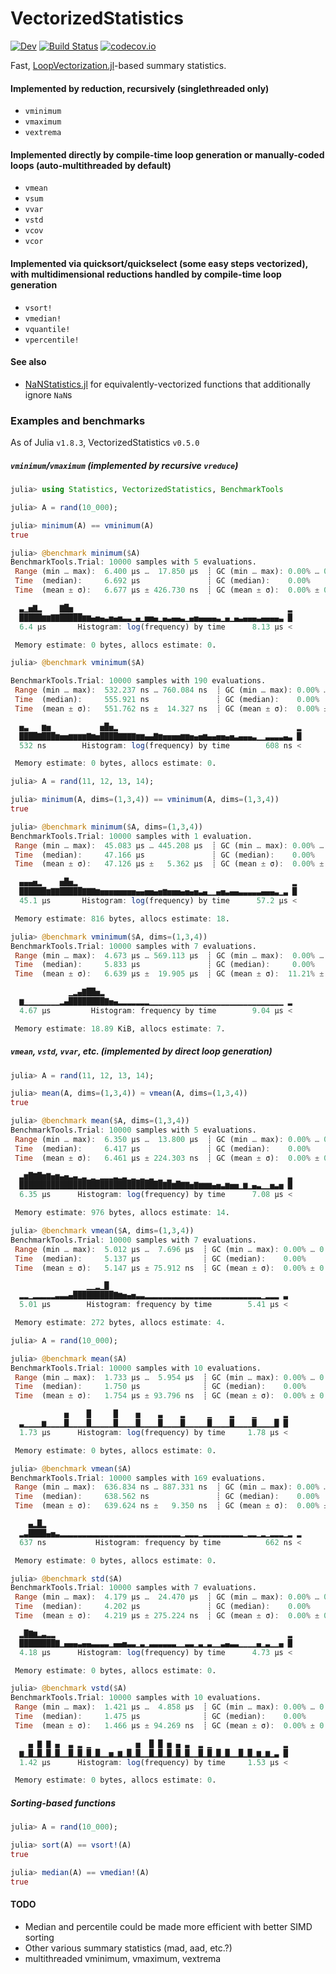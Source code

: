 # VectorizedStatistics

[![Dev][docs-dev-img]][docs-dev-url]
[![Build Status][ci-img]][ci-url]
[![codecov.io][codecov-img]][codecov-url]

Fast, [LoopVectorization.jl](https://github.com/JuliaSIMD/LoopVectorization.jl)-based summary statistics.

#### Implemented by reduction, recursively (singlethreaded only)
* `vminimum`
* `vmaximum`
* `vextrema`

#### Implemented directly by compile-time loop generation or manually-coded loops (auto-multithreaded by default)
* `vmean`
* `vsum`
* `vvar`
* `vstd`
* `vcov`
* `vcor`

#### Implemented via quicksort/quickselect (some easy steps vectorized), with multidimensional reductions handled by compile-time loop generation
* `vsort!`
* `vmedian!`
* `vquantile!`
* `vpercentile!`

#### See also
* [NaNStatistics.jl](https://github.com/brenhinkeller/NaNStatistics.jl) for equivalently-vectorized functions that additionally ignore `NaN`s

### Examples and benchmarks
As of Julia `v1.8.3`, VectorizedStatistics `v0.5.0`

##### `vminimum`/`vmaximum` (implemented by recursive `vreduce`)
```julia
julia> using Statistics, VectorizedStatistics, BenchmarkTools

julia> A = rand(10_000);

julia> minimum(A) == vminimum(A)
true

julia> @benchmark minimum($A)
BenchmarkTools.Trial: 10000 samples with 5 evaluations.
 Range (min … max):  6.400 μs …  17.850 μs  ┊ GC (min … max): 0.00% … 0.00%
 Time  (median):     6.692 μs               ┊ GC (median):    0.00%
 Time  (mean ± σ):   6.677 μs ± 426.730 ns  ┊ GC (mean ± σ):  0.00% ± 0.00%

  ▃▁▅▇▂    ▇█▅                                                ▂
  █████▆▆▇▇█████▆▆▄▅▄▃▅▄▅▃▃▁▄▁▅▅▄▁▄▃▄▄▃▁▄▅▄▄▄▄▃▁▄▁▄▃▄▄▄▃▄▄▄▄▃ █
  6.4 μs       Histogram: log(frequency) by time      8.13 μs <

 Memory estimate: 0 bytes, allocs estimate: 0.

julia> @benchmark vminimum($A)

BenchmarkTools.Trial: 10000 samples with 190 evaluations.
 Range (min … max):  532.237 ns … 760.084 ns  ┊ GC (min … max): 0.00% … 0.00%
 Time  (median):     555.921 ns               ┊ GC (median):    0.00%
 Time  (mean ± σ):   551.762 ns ±  14.327 ns  ┊ GC (mean ± σ):  0.00% ± 0.00%

  ▅▃   ▆▅           ▅█▅▂                                        ▂
  ████▇███▆▅▅▆▆▆▆▇▆▅████▇▇▇▇▆▆▄▄▇▆▅▅▅▅▆▆▅▄▅▆▄▄▅▅▄▅▃▄▄▄▃▁▁▃▃▃▃▄▃ █
  532 ns        Histogram: log(frequency) by time        608 ns <

 Memory estimate: 0 bytes, allocs estimate: 0.

julia> A = rand(11, 12, 13, 14);

julia> minimum(A, dims=(1,3,4)) == vminimum(A, dims=(1,3,4))
true

julia> @benchmark minimum($A, dims=(1,3,4))
BenchmarkTools.Trial: 10000 samples with 1 evaluation.
 Range (min … max):  45.083 μs … 445.208 μs  ┊ GC (min … max): 0.00% … 0.00%
 Time  (median):     47.166 μs               ┊ GC (median):    0.00%
 Time  (mean ± σ):   47.126 μs ±   5.362 μs  ┊ GC (mean ± σ):  0.00% ± 0.00%

  ▄▄▄▅▂    ▅█▅▂                                                ▂
  ██████▆▇▇█████▇▇▇▆▅▅▅▅▅▅▅▅▄▄▅▅▄▅▆▅▅▅▄▅▄▅▃▄▁▁▄▅▃▄▄▃▃▃▃▃▄▄▄▃▁▃ █
  45.1 μs       Histogram: log(frequency) by time      57.2 μs <

 Memory estimate: 816 bytes, allocs estimate: 18.

julia> @benchmark vminimum($A, dims=(1,3,4))
BenchmarkTools.Trial: 10000 samples with 7 evaluations.
 Range (min … max):  4.673 μs … 569.113 μs  ┊ GC (min … max):  0.00% … 98.82%
 Time  (median):     5.833 μs               ┊ GC (median):     0.00%
 Time  (mean ± σ):   6.639 μs ±  19.905 μs  ┊ GC (mean ± σ):  11.21% ±  3.70%

             ▁▂▄▇██▅▂
  ▆▁▁▁▁▁▁▁▁▂▄████████▇▅▄▂▂▂▂▂▂▂▁▁▁▁▁▁▁▁▁▁▁▁▁▁▁▁▁▁▁▁▁▁▁▁▁▁▁▁▁▁ ▂
  4.67 μs         Histogram: frequency by time        9.04 μs <

 Memory estimate: 18.89 KiB, allocs estimate: 7.
```

##### `vmean`, `vstd`, `vvar`, etc. (implemented by direct loop generation)
```julia
julia> A = rand(11, 12, 13, 14);

julia> mean(A, dims=(1,3,4)) ≈ vmean(A, dims=(1,3,4))
true

julia> @benchmark mean($A, dims=(1,3,4))
BenchmarkTools.Trial: 10000 samples with 5 evaluations.
 Range (min … max):  6.350 μs …  13.800 μs  ┊ GC (min … max): 0.00% … 0.00%
 Time  (median):     6.417 μs               ┊ GC (median):    0.00%
 Time  (mean ± σ):   6.461 μs ± 224.303 ns  ┊ GC (mean ± σ):  0.00% ± 0.00%

  ▃▆█▇█▆▇▅▆▄▅▃▄▂▃▁▂▁▂▂▂▃▂▃▁▂▁▂▁▂ ▁ ▁                          ▃
  ████████████████████████████████▇█▆█▇▇▅▇▆▆▆▄▅▃▆▅▅▁▆▁▄▃▁▁▅▃▅ █
  6.35 μs      Histogram: log(frequency) by time      7.08 μs <

 Memory estimate: 976 bytes, allocs estimate: 14.

julia> @benchmark vmean($A, dims=(1,3,4))
BenchmarkTools.Trial: 10000 samples with 7 evaluations.
 Range (min … max):  5.012 μs …  7.696 μs  ┊ GC (min … max): 0.00% … 0.00%
 Time  (median):     5.137 μs              ┊ GC (median):    0.00%
 Time  (mean ± σ):   5.147 μs ± 75.912 ns  ┊ GC (mean ± σ):  0.00% ± 0.00%

                 ▁▁▂▁█
  ▂▂▁▂▂▂▂▂▃▃▃▄█████████▇▆▅▄▅▃▃▂▂▂▂▂▂▂▂▂▂▂▂▂▂▂▂▂▂▂▂▂▂▂▂▂▂▁▂▂▂ ▃
  5.01 μs        Histogram: frequency by time        5.41 μs <

 Memory estimate: 272 bytes, allocs estimate: 4.

julia> A = rand(10_000);

julia> @benchmark mean($A)
BenchmarkTools.Trial: 10000 samples with 10 evaluations.
 Range (min … max):  1.733 μs …  5.954 μs  ┊ GC (min … max): 0.00% … 0.00%
 Time  (median):     1.750 μs              ┊ GC (median):    0.00%
 Time  (mean ± σ):   1.754 μs ± 93.796 ns  ┊ GC (mean ± σ):  0.00% ± 0.00%

            ▅    █     █    ▅    ▃    ▂     ▁    ▂    ▁      ▂
  ▃▁▁▁▁▆▁▁▁▁█▁▁▁▁█▁▁▁▁▁█▁▁▁▁█▁▁▁▁█▁▁▁▁█▁▁▁▁▁█▁▁▁▁█▁▁▁▁█▁▁▁▁█ █
  1.73 μs      Histogram: log(frequency) by time     1.78 μs <

 Memory estimate: 0 bytes, allocs estimate: 0.

julia> @benchmark vmean($A)
BenchmarkTools.Trial: 10000 samples with 169 evaluations.
 Range (min … max):  636.834 ns … 887.331 ns  ┊ GC (min … max): 0.00% … 0.00%
 Time  (median):     638.562 ns               ┊ GC (median):    0.00%
 Time  (mean ± σ):   639.624 ns ±   9.350 ns  ┊ GC (mean ± σ):  0.00% ± 0.00%

    ▄▂█▂
  ▂▃████▄▅▃▂▂▂▂▂▂▂▂▂▂▂▂▂▂▂▂▂▂▂▂▂▂▂▂▂▂▂▁▂▂▂▁▂▂▂▂▂▂▂▂▂▁▂▂▁▂▁▂▂▂▁▂ ▂
  637 ns           Histogram: frequency by time          662 ns <

 Memory estimate: 0 bytes, allocs estimate: 0.

julia> @benchmark std($A)
BenchmarkTools.Trial: 10000 samples with 7 evaluations.
 Range (min … max):  4.179 μs …  24.470 μs  ┊ GC (min … max): 0.00% … 0.00%
 Time  (median):     4.202 μs               ┊ GC (median):    0.00%
 Time  (mean ± σ):   4.219 μs ± 275.224 ns  ┊ GC (mean ± σ):  0.00% ± 0.00%

  ▂█▇▆▂▃▂▂                                                    ▂
  ████████▇▁▄▄▄▃▄▄▃▃▃▃▁▄▄▅▃▃▁▃▁▃▃▃▃▃▃▁▁▃▃▁▃▁▃▁▁▃▄▃▃▁▁▁▁▄▁▃▁▁▄ █
  4.18 μs      Histogram: log(frequency) by time      4.73 μs <

 Memory estimate: 0 bytes, allocs estimate: 0.

julia> @benchmark vstd($A)
BenchmarkTools.Trial: 10000 samples with 10 evaluations.
 Range (min … max):  1.421 μs …  4.858 μs  ┊ GC (min … max): 0.00% … 0.00%
 Time  (median):     1.475 μs              ┊ GC (median):    0.00%
 Time  (mean ± σ):   1.466 μs ± 94.269 ns  ┊ GC (mean ± σ):  0.00% ± 0.00%

    ▄ ▇ ▇ ▄  ▃ ▂ ▁          ▅  █ █ ▅ ▄ ▃  ▂ ▁                ▂
  ▆▁█▁█▁█▁█▁▁█▁█▁█▁█▁▁▅▁▆▁█▁█▁▁█▁█▁█▁█▁█▁▁█▁█▁█▁█▁▁█▁█▁▆▁▆▁▃ █
  1.42 μs      Histogram: log(frequency) by time     1.53 μs <

 Memory estimate: 0 bytes, allocs estimate: 0.
```

##### Sorting-based functions
```julia
julia> A = rand(10_000);

julia> sort(A) == vsort!(A)
true

julia> median(A) == vmedian!(A)
true
```

#### TODO
* Median and percentile could be made more efficient with better SIMD sorting
* Other various summary statistics (mad, aad, etc.?)
* multithreaded vminimum, vmaximum, vextrema


[docs-stable-img]: https://img.shields.io/badge/docs-stable-blue.svg
[docs-stable-url]: https://JuliaSIMD.github.io/VectorizedStatistics.jl/stable
[docs-dev-img]: https://img.shields.io/badge/docs-dev-blue.svg
[docs-dev-url]: https://JuliaSIMD.github.io/VectorizedStatistics.jl/dev
[ci-img]: https://github.com/JuliaSIMD/VectorizedStatistics.jl/workflows/CI/badge.svg
[ci-url]: https://github.com/JuliaSIMD/VectorizedStatistics.jl/actions
[codecov-img]: https://codecov.io/gh/JuliaSIMD/VectorizedStatistics.jl/branch/main/graph/badge.svg
[codecov-url]: https://codecov.io/gh/JuliaSIMD/VectorizedStatistics.jl
